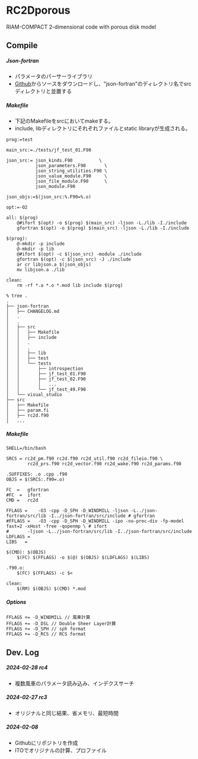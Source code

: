 # RC2Dporous
RIAM-COMPACT 2-dimensional code with porous disk model



## Compile

##### Json-fortran

- パラメータのパーサーライブラリ
- [Github](https://github.com/jacobwilliams/json-fortran)からソースをダウンロードし、"json-fortran"のディレクトリ名でsrcディレクトリと並置する

##### Makefile

- 下記のMakefileをsrcにおいてmakeする。
- include, libディレクトリにそれぞれファイルとstatic libraryが生成される。

~~~
prog:=test

main_src:=./tests/jf_test_01.F90

json_src:= json_kinds.F90          \
	       json_parameters.F90       \
	       json_string_utilities.F90 \
	       json_value_module.F90     \
	       json_file_module.F90      \
	       json_module.F90

json_objs:=$(json_src:%.F90=%.o)

opt:=-O2

all: $(prog)
	@#ifort $(opt) -o $(prog) $(main_src) -ljson -L./lib -I./include
	gfortran $(opt) -o $(prog) $(main_src) -ljson -L./lib -I./include

$(prog):
	@-mkdir -p include
	@-mkdir -p lib
	@#ifort $(opt) -c $(json_src) -module ./include
	gfortran $(opt) -c $(json_src) -J ./include
	ar cr libjson.a $(json_objs)
	mv libjson.a ./lib

clean:
	rm -rf *.a *.o *.mod lib include $(prog)
~~~



~~~
% tree .
.
├── json-fortran
│   ├── CHANGELOG.md
│   .
│   .
│   ├── src
│   │   ├── Makefile
│   │   ├── include
│   │   .
│   │   .
│   │   ├── lib
│   │   ├── test
│   │   └── tests
│   │       ├── introspection
│   │       ├── jf_test_01.F90
│   │       ├── jf_test_02.F90
│   │       │   ...
│   │       └── jf_test_49.F90
│   └── visual_studio
├── src
│   ├── Makefile
│   ├── param.fi
│   ├── rc2d.f90
│   ...
~~~



##### Makefile

~~~
SHELL=/bin/bash

SRCS = rc2d_pm.f90 rc2d.f90 rc2d_util.f90 rc2d_fileio.f90 \
		rc2d_prs.f90 rc2d_vector.f90 rc2d_wake.f90 rc2d_params.f90

.SUFFIXES: .o .cpp .f90
OBJS = $(SRCS:.f90=.o)

FC  =	gfortran
#FC  =	ifort
CMD =	rc2d

FFLAGS =	-O3 -cpp -D_SPH -D_WINDMILL -ljson -L../json-fortran/src/lib -I../json-fortran/src/include # gfortran
#FFLAGS =	-O3 -cpp -D_SPH -D_WINDMILL -ipo -no-prec-div -fp-model fast=2 -xHost -free -qopenmp \ # ifort
#		-ljson -L../json-fortran/src/lib -I../json-fortran/src/include
LDFLAGS = 
LIBS   =

$(CMD):	$(OBJS)
	$(FC) $(FFLAGS) -o $(@) $(OBJS) $(LDFLAGS) $(LIBS)

.f90.o:
	$(FC) $(FFLAGS) -c $<

clean:
	$(RM) $(OBJS) $(CMD) *.mod
~~~



##### Options

~~~
FFLAGS += -D_WINDMILL // 風車計算
FFLAGS += -D_DSL // Double Sheer Layer計算
FFLAGS += -D_SPH // sph format
FFLAGS += -D_RCS // RCS format
~~~







## Dev. Log

##### 2024-02-28 rc4

- 複数風車のパラメータ読み込み、インデクスサーチ

##### 2024-02-27 rc3

- オリジナルと同じ結果、省メモリ、最短時間

##### 2024-02-08

- Githubにリポジトリを作成
- ITOでオリジナルの計算、プロファイル

